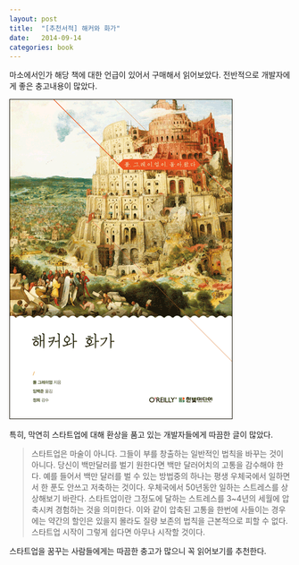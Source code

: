 ```yaml
---
layout: post
title:  "[추천서적] 해커와 화가"
date:   2014-09-14
categories: book
---
```


마소에서인가 해당 책에 대한 언급이 있어서 구매해서 읽어보았다.
전반적으로 개발자에게 좋은 충고내용이 많았다.

![hacker](/assets/images/hacker.jpg) 

특히, 막연히 스타트업에 대해 환상을 품고 있는 개발자들에게 따끔한 글이 많았다.

>스타트업은 마술이 아니다. 그들이 부를 창출하는 일반적인 법칙을 바꾸는 것이 아니다. 
당신이 백만달러를 벌기 원한다면 백만 달러어치의 고통을 감수해야 한다. 예를 들어서 백만 달러를 벌 수 있는 방법중의 하나는 평생 우체국에서 일하면서 한 푼도 안쓰고 저축하는 것이다. 우체국에서 50년동안 일하는 스트레스를 상상해보기 바란다. 스타트업이란 그정도에 달하는 스트레스를 3~4년의 세월에 압축시켜 경험하는 것을 의미한다. 이와 같이 압축된 고통을 한번에 사들이는 경우에는 약간의 할인은 있을지 몰라도 질량 보존의 법칙을 근본적으로 피할 수 없다. 
스타트업 시작이 그렇게 쉽다면 아무나 시작할 것이다. 

스타트업을 꿈꾸는 사람들에게는 따끔한 충고가 많으니 꼭 읽어보기를 추천한다.